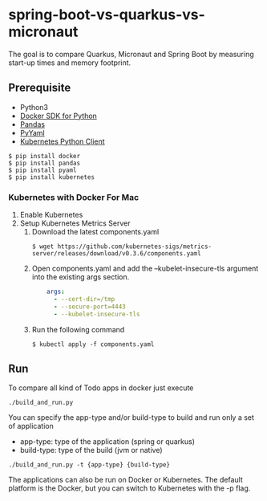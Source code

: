 # spring-boot-vs-quarkus-vs-micronaut
The goal is to compare Quarkus, Micronaut and Spring Boot by measuring start-up times and memory footprint.

## Prerequisite 
 
* Python3
* [Docker SDK for Python](https://docker-py.readthedocs.io/en/stable/)
* [Pandas](https://pypi.org/project/pandas/)
* [PyYaml](https://pypi.org/project/PyYAML/)
* [Kubernetes Python Client](https://github.com/kubernetes-client/python/)

```shell script
$ pip install docker
$ pip install pandas
$ pip install pyaml
$ pip install kubernetes
```

### Kubernetes with Docker For Mac

1. Enable Kubernetes
2. Setup Kubernetes Metrics Server
    1. Download the latest components.yaml
        ```shell script
        $ wget https://github.com/kubernetes-sigs/metrics-server/releases/download/v0.3.6/components.yaml
        ```
    2. Open components.yaml and add the –kubelet-insecure-tls argument into the existing args section.    
        ```yaml
            args:
              - --cert-dir=/tmp
              - --secure-port=4443
              - --kubelet-insecure-tls
        ```
    3. Run the following command 
        ```shell script
        $ kubectl apply -f components.yaml
        ```
## Run  
To compare all kind of Todo apps in docker just execute
```shell script
./build_and_run.py
```

You can specify the app-type and/or build-type to build and run only a set of application 
* app-type: type of the application (spring or quarkus)
* build-type: type of the build (jvm or native)

```shell script
./build_and_run.py -t {app-type} {build-type}
```

The applications can also be run on Docker or Kubernetes. The default platform is the Docker, 
but you can switch to Kubernetes with the -p flag.  
 

